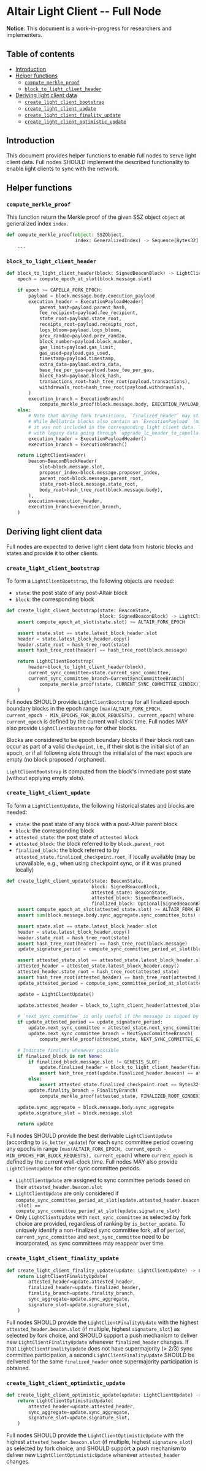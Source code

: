 # Altair Light Client -- Full Node

**Notice**: This document is a work-in-progress for researchers and implementers.

## Table of contents

<!-- TOC -->
<!-- START doctoc generated TOC please keep comment here to allow auto update -->
<!-- DON'T EDIT THIS SECTION, INSTEAD RE-RUN doctoc TO UPDATE -->

- [Introduction](#introduction)
- [Helper functions](#helper-functions)
  - [`compute_merkle_proof`](#compute_merkle_proof)
  - [`block_to_light_client_header`](#block_to_light_client_header)
- [Deriving light client data](#deriving-light-client-data)
  - [`create_light_client_bootstrap`](#create_light_client_bootstrap)
  - [`create_light_client_update`](#create_light_client_update)
  - [`create_light_client_finality_update`](#create_light_client_finality_update)
  - [`create_light_client_optimistic_update`](#create_light_client_optimistic_update)

<!-- END doctoc generated TOC please keep comment here to allow auto update -->
<!-- /TOC -->

## Introduction

This document provides helper functions to enable full nodes to serve light client data. Full nodes SHOULD implement the described functionality to enable light clients to sync with the network.

## Helper functions

### `compute_merkle_proof`

This function return the Merkle proof of the given SSZ object `object` at generalized index `index`.

```python
def compute_merkle_proof(object: SSZObject,
                         index: GeneralizedIndex) -> Sequence[Bytes32]:
    ...
```

### `block_to_light_client_header`

```python
def block_to_light_client_header(block: SignedBeaconBlock) -> LightClientHeader:
    epoch = compute_epoch_at_slot(block.message.slot)

    if epoch >= CAPELLA_FORK_EPOCH:
        payload = block.message.body.execution_payload
        execution_header = ExecutionPayloadHeader(
            parent_hash=payload.parent_hash,
            fee_recipient=payload.fee_recipient,
            state_root=payload.state_root,
            receipts_root=payload.receipts_root,
            logs_bloom=payload.logs_bloom,
            prev_randao=payload.prev_randao,
            block_number=payload.block_number,
            gas_limit=payload.gas_limit,
            gas_used=payload.gas_used,
            timestamp=payload.timestamp,
            extra_data=payload.extra_data,
            base_fee_per_gas=payload.base_fee_per_gas,
            block_hash=payload.block_hash,
            transactions_root=hash_tree_root(payload.transactions),
            withdrawals_root=hash_tree_root(payload.withdrawals),
        )
        execution_branch = ExecutionBranch(
            compute_merkle_proof(block.message.body, EXECUTION_PAYLOAD_GINDEX))
    else:
        # Note that during fork transitions, `finalized_header` may still point to earlier forks.
        # While Bellatrix blocks also contain an `ExecutionPayload` (minus `withdrawals_root`),
        # it was not included in the corresponding light client data. To ensure compatibility
        # with legacy data going through `upgrade_lc_header_to_capella`, leave out execution data.
        execution_header = ExecutionPayloadHeader()
        execution_branch = ExecutionBranch()

    return LightClientHeader(
        beacon=BeaconBlockHeader(
            slot=block.message.slot,
            proposer_index=block.message.proposer_index,
            parent_root=block.message.parent_root,
            state_root=block.message.state_root,
            body_root=hash_tree_root(block.message.body),
        ),
        execution=execution_header,
        execution_branch=execution_branch,
    )
```

## Deriving light client data

Full nodes are expected to derive light client data from historic blocks and states and provide it to other clients.

### `create_light_client_bootstrap`

To form a `LightClientBootstrap`, the following objects are needed:
- `state`: the post state of any post-Altair block
- `block`: the corresponding block

```python
def create_light_client_bootstrap(state: BeaconState,
                                  block: SignedBeaconBlock) -> LightClientBootstrap:
    assert compute_epoch_at_slot(state.slot) >= ALTAIR_FORK_EPOCH

    assert state.slot == state.latest_block_header.slot
    header = state.latest_block_header.copy()
    header.state_root = hash_tree_root(state)
    assert hash_tree_root(header) == hash_tree_root(block.message)

    return LightClientBootstrap(
        header=block_to_light_client_header(block),
        current_sync_committee=state.current_sync_committee,
        current_sync_committee_branch=CurrentSyncCommitteeBranch(
            compute_merkle_proof(state, CURRENT_SYNC_COMMITTEE_GINDEX)),
    )
```

Full nodes SHOULD provide `LightClientBootstrap` for all finalized epoch boundary blocks in the epoch range `[max(ALTAIR_FORK_EPOCH, current_epoch - MIN_EPOCHS_FOR_BLOCK_REQUESTS), current_epoch]` where `current_epoch` is defined by the current wall-clock time. Full nodes MAY also provide `LightClientBootstrap` for other blocks.

Blocks are considered to be epoch boundary blocks if their block root can occur as part of a valid `Checkpoint`, i.e., if their slot is the initial slot of an epoch, or if all following slots through the initial slot of the next epoch are empty (no block proposed / orphaned).

`LightClientBootstrap` is computed from the block's immediate post state (without applying empty slots).

### `create_light_client_update`

To form a `LightClientUpdate`, the following historical states and blocks are needed:
- `state`: the post state of any block with a post-Altair parent block
- `block`: the corresponding block
- `attested_state`: the post state of `attested_block`
- `attested_block`: the block referred to by `block.parent_root`
- `finalized_block`: the block referred to by `attested_state.finalized_checkpoint.root`, if locally available (may be unavailable, e.g., when using checkpoint sync, or if it was pruned locally)

```python
def create_light_client_update(state: BeaconState,
                               block: SignedBeaconBlock,
                               attested_state: BeaconState,
                               attested_block: SignedBeaconBlock,
                               finalized_block: Optional[SignedBeaconBlock]) -> LightClientUpdate:
    assert compute_epoch_at_slot(attested_state.slot) >= ALTAIR_FORK_EPOCH
    assert sum(block.message.body.sync_aggregate.sync_committee_bits) >= MIN_SYNC_COMMITTEE_PARTICIPANTS

    assert state.slot == state.latest_block_header.slot
    header = state.latest_block_header.copy()
    header.state_root = hash_tree_root(state)
    assert hash_tree_root(header) == hash_tree_root(block.message)
    update_signature_period = compute_sync_committee_period_at_slot(block.message.slot)

    assert attested_state.slot == attested_state.latest_block_header.slot
    attested_header = attested_state.latest_block_header.copy()
    attested_header.state_root = hash_tree_root(attested_state)
    assert hash_tree_root(attested_header) == hash_tree_root(attested_block.message) == block.message.parent_root
    update_attested_period = compute_sync_committee_period_at_slot(attested_block.message.slot)

    update = LightClientUpdate()

    update.attested_header = block_to_light_client_header(attested_block)

    # `next_sync_committee` is only useful if the message is signed by the current sync committee
    if update_attested_period == update_signature_period:
        update.next_sync_committee = attested_state.next_sync_committee
        update.next_sync_committee_branch = NextSyncCommitteeBranch(
            compute_merkle_proof(attested_state, NEXT_SYNC_COMMITTEE_GINDEX))

    # Indicate finality whenever possible
    if finalized_block is not None:
        if finalized_block.message.slot != GENESIS_SLOT:
            update.finalized_header = block_to_light_client_header(finalized_block)
            assert hash_tree_root(update.finalized_header.beacon) == attested_state.finalized_checkpoint.root
        else:
            assert attested_state.finalized_checkpoint.root == Bytes32()
        update.finality_branch = FinalityBranch(
            compute_merkle_proof(attested_state, FINALIZED_ROOT_GINDEX))

    update.sync_aggregate = block.message.body.sync_aggregate
    update.signature_slot = block.message.slot

    return update
```

Full nodes SHOULD provide the best derivable `LightClientUpdate` (according to `is_better_update`) for each sync committee period covering any epochs in range `[max(ALTAIR_FORK_EPOCH, current_epoch - MIN_EPOCHS_FOR_BLOCK_REQUESTS), current_epoch]` where `current_epoch` is defined by the current wall-clock time. Full nodes MAY also provide `LightClientUpdate` for other sync committee periods.

- `LightClientUpdate` are assigned to sync committee periods based on their `attested_header.beacon.slot`
- `LightClientUpdate` are only considered if `compute_sync_committee_period_at_slot(update.attested_header.beacon.slot) == compute_sync_committee_period_at_slot(update.signature_slot)`
- Only `LightClientUpdate` with `next_sync_committee` as selected by fork choice are provided, regardless of ranking by `is_better_update`. To uniquely identify a non-finalized sync committee fork, all of `period`, `current_sync_committee` and `next_sync_committee` need to be incorporated, as sync committees may reappear over time.

### `create_light_client_finality_update`

```python
def create_light_client_finality_update(update: LightClientUpdate) -> LightClientFinalityUpdate:
    return LightClientFinalityUpdate(
        attested_header=update.attested_header,
        finalized_header=update.finalized_header,
        finality_branch=update.finality_branch,
        sync_aggregate=update.sync_aggregate,
        signature_slot=update.signature_slot,
    )
```

Full nodes SHOULD provide the `LightClientFinalityUpdate` with the highest `attested_header.beacon.slot` (if multiple, highest `signature_slot`) as selected by fork choice, and SHOULD support a push mechanism to deliver new `LightClientFinalityUpdate` whenever `finalized_header` changes. If that `LightClientFinalityUpdate` does not have supermajority (> 2/3) sync committee participation, a second `LightClientFinalityUpdate` SHOULD be delivered for the same `finalized_header` once supermajority participation is obtained.

### `create_light_client_optimistic_update`

```python
def create_light_client_optimistic_update(update: LightClientUpdate) -> LightClientOptimisticUpdate:
    return LightClientOptimisticUpdate(
        attested_header=update.attested_header,
        sync_aggregate=update.sync_aggregate,
        signature_slot=update.signature_slot,
    )
```

Full nodes SHOULD provide the `LightClientOptimisticUpdate` with the highest `attested_header.beacon.slot` (if multiple, highest `signature_slot`) as selected by fork choice, and SHOULD support a push mechanism to deliver new `LightClientOptimisticUpdate` whenever `attested_header` changes.
